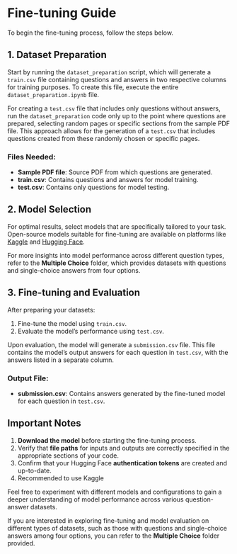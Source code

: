 
# Fine-tuning Guide

To begin the fine-tuning process, follow the steps below.

## 1. Dataset Preparation

Start by running the `dataset_preparation` script, which will generate a `train.csv` file containing questions and answers in two respective columns for training purposes. To create this file, execute the entire `dataset_preparation.ipynb` file.

For creating a `test.csv` file that includes only questions without answers, run the `dataset_preparation` code only up to the point where questions are prepared, selecting random pages or specific sections from the sample PDF file. This approach allows for the generation of a `test.csv` that includes questions created from these randomly chosen or specific pages.

### Files Needed:
- **Sample PDF file**: Source PDF from which questions are generated.
- **train.csv**: Contains questions and answers for model training.
- **test.csv**: Contains only questions for model testing.

## 2. Model Selection

For optimal results, select models that are specifically tailored to your task. Open-source models suitable for fine-tuning are available on platforms like [Kaggle](https://www.kaggle.com/) and [Hugging Face](https://huggingface.co/).

For more insights into model performance across different question types, refer to the **Multiple Choice** folder, which provides datasets with questions and single-choice answers from four options.

## 3. Fine-tuning and Evaluation

After preparing your datasets:
1. Fine-tune the model using `train.csv`.
2. Evaluate the model’s performance using `test.csv`.

Upon evaluation, the model will generate a `submission.csv` file. This file contains the model’s output answers for each question in `test.csv`, with the answers listed in a separate column.

### Output File:
- **submission.csv**: Contains answers generated by the fine-tuned model for each question in `test.csv`.

## Important Notes

1. **Download the model** before starting the fine-tuning process.
2. Verify that **file paths** for inputs and outputs are correctly specified in the appropriate sections of your code.
3. Confirm that your Hugging Face **authentication tokens** are created and up-to-date.
4. Recommended to use Kaggle

Feel free to experiment with different models and configurations to gain a deeper understanding of model performance across various question-answer datasets.


If you are interested in exploring fine-tuning and model evaluation on different types of datasets, such as those with questions and single-choice answers among four options, you can refer to the **Multiple Choice** folder provided.

